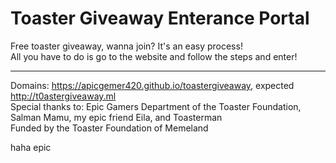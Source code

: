 # Toaster Giveaway Enterance Portal

Free toaster giveaway, wanna join?
It's an easy process!
\
All you have to do is go to the website and follow the steps and enter!

---------------------------------------------------------------------------------------
Domains: https://apicgemer420.github.io/toastergiveaway, expected http://t0astergiveaway.ml
\
Special thanks to: Epic Gamers Department of the Toaster Foundation, Salman Mamu, my epic friend Eila, and Toasterman
\
Funded by the Toaster Foundation of Memeland


















haha epic
